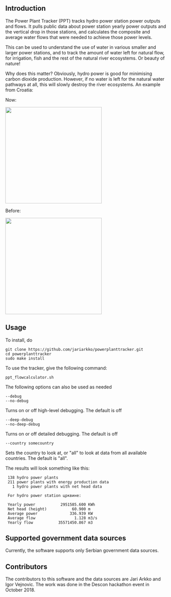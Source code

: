 
Introduction
------------

The Power Plant Tracker (PPT) tracks hydro power station power outputs and flows. It pulls public data about power station yearly power outputs and the vertical drop in those stations, and calculates the composite and average water flows that were needed to achieve those power levels.

This can be used to understand the use of water in various smaller and larger power stations, and to track the amount of water left for natural flow, for irrigation, fish and the rest of the natural river ecosystems. Or beauty of nature!

Why does this matter? Obviously, hydro power is good for minimising carbon dioxide production. However, if no water is left for the natural water pathways at all, this will slowly destroy the river ecosystems. An example from Croatia:

Now:

<img src="https://bankwatch.org/wp-content/uploads/2018/03/dabrova-dolina-croatia-why-not-build-small-hydropower10-1024x768.jpg" width="300">

Before:

<img src="https://bankwatch.org/wp-content/uploads/2018/03/dabrova-dolina-croatia-why-not-build-small-hydropower-2.jpg" width="300">

Usage
----

To install, do

    git clone https://github.com/jariarkko/powerplanttracker.git
    cd powerplanttracker
    sudo make install

To use the tracker, give the following command:

    ppt_flowcalculator.sh

The following options can also be used as needed

    --debug
    --no-debug

Turns on or off high-level debugging. The default is off

    --deep-debug
    --no-deep-debug

Turns on or off detailed debugging. The default is off

    --country somecountry

Sets the country to look at, or "all" to look at data from all available countries. The default is "all".

The results will look something like this:

     138 hydro power plants
     211 power plants with energy production data
       1 hydro power plants with net head data

     For hydro power station црквине:
     
     Yearly power           2951585.600 KWh
     Net head (height)           60.900 m
     Average power              336.939 KW
     Average flow                 1.128 m3/s
     Yearly flow           35571450.867 m3


Supported government data sources
---------------------------------

Currently, the software supports only Serbian government data sources.

Contributors
------------

The contributors to this software and the data sources are Jari Arkko and Igor Vejnovic. The work was done in the Descon hackathon event in October 2018.
